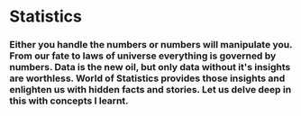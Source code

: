 # Statistics
### Either you handle the numbers or numbers will manipulate you. From our fate to laws of universe everything is governed by numbers. Data is the new oil, but only data without it's insights are worthless. World of Statistics provides those insights and enlighten us with hidden facts and stories. Let us delve deep in this with concepts I learnt. 
